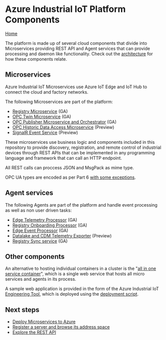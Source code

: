 # Azure Industrial IoT Platform Components

[Home](../readme.md)

The platform is made up of several cloud components that divide into Microservices providing REST API and Agent services that can provide processing and daemon like functionality.  Check out the [architecture](../architecture-details.md) for how these components relate.

## Microservices

Azure Industrial IoT Microservices use Azure IoT Edge and IoT Hub to connect the cloud and factory networks.

The following Microservices are part of the platform:

* [Registry Microservice](registry.md) (GA)
* [OPC Twin Microservice](twin.md) (GA)
* [OPC Publisher Microservice and Orchestrator](publisher.md) (GA)
* [OPC Historic Data Access Microservice](twin-history.md) (Preview)
* [SignalR Event Service](events.md) (Preview)

These microservices use business logic and components included in this repository to provide discovery, registration, and remote control of industrial devices through REST APIs that can be implemented in any programming language and framework that can call an HTTP endpoint.

All REST calls can proccess JSON and MsgPack as mime type.  

OPC UA types are encoded as per Part 6 [with some exceptions](../api/json.md).

## Agent services

The following Agents are part of the platform and handle event processing as well as non user driven tasks:

* [Edge Telemetry Processor](processor-telemetry.md) (GA)
* [Registry Onboarding Processor](processor-onboarding.md) (GA)
* [Edge Event Processor](processor-events.md) (GA)
* [Datalake and CDM Telemetry Exporter](processor-telemetry-cdm.md) (Preview)
* [Registry Sync service](registry-sync.md) (GA)

## Other components

An alternative to hosting individual containers in a cluster is the "[all in one service container](all-in-one.md)", which is a single web service that hosts all micro services and agents in its process.  

A sample web application is provided in the form of the Azure Industrial IoT [Engineering Tool](engineeringtool.md), which is deployed using the [deployment script](../deploy/howto-deploy-all-in-one.md).

## Next steps

* [Deploy Microservices to Azure](../deploy/readme.md)
* [Register a server and browse its address space](../tutorials/tut-use-cli.md)
* [Explore the REST API](../api/readme.md)

